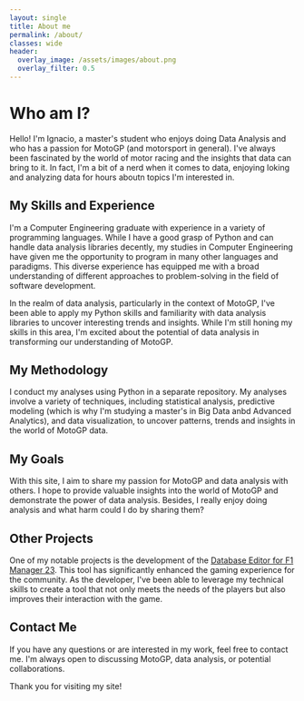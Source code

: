 ```yaml
---
layout: single
title: About me
permalink: /about/
classes: wide
header:
  overlay_image: /assets/images/about.png
  overlay_filter: 0.5 
---
```


# Who am I?

Hello! I'm Ignacio, a master's student who enjoys doing Data Analysis and who has a passion for MotoGP (and motorsport in general). I've always been fascinated by the world of motor racing and the insights that data can bring to it. In fact, I'm a bit of a nerd when it comes to data, enjoying loking and analyzing data for hours aboutn topics I'm interested in.

## My Skills and Experience

I'm a Computer Engineering graduate with experience in a variety of programming languages. While I have a good grasp of Python and can handle data analysis libraries decently, my studies in Computer Engineering have given me the opportunity to program in many other languages and paradigms. This diverse experience has equipped me with a broad understanding of different approaches to problem-solving in the field of software development.

In the realm of data analysis, particularly in the context of MotoGP, I've been able to apply my Python skills and familiarity with data analysis libraries to uncover interesting trends and insights. While I'm still honing my skills in this area, I'm excited about the potential of data analysis in transforming our understanding of MotoGP.

## My Methodology

I conduct my analyses using Python in a separate repository. My analyses involve a variety of techniques, including statistical analysis, predictive modeling (which is why I'm studying a master's in Big Data anbd Advanced Analytics), and data visualization, to uncover patterns, trends and insights in the world of MotoGP data.


## My Goals

With this site, I aim to share my passion for MotoGP and data analysis with others. I hope to provide valuable insights into the world of MotoGP and demonstrate the power of data analysis. Besides, I really enjoy doing analysis and what harm could I do by sharing them?

## Other Projects

One of my notable projects is the development of the [Database Editor for F1 Manager 23](https://github.com/IUrreta/DatabaseEditor). This tool has significantly enhanced the gaming experience for the community. As the developer, I've been able to leverage my technical skills to create a tool that not only meets the needs of the players but also improves their interaction with the game.

## Contact Me

If you have any questions or are interested in my work, feel free to contact me. I'm always open to discussing MotoGP, data analysis, or potential collaborations.

Thank you for visiting my site!

